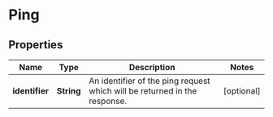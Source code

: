 

# Ping


## Properties

Name | Type | Description | Notes
------------ | ------------- | ------------- | -------------
**identifier** | **String** | An identifier of the ping request which will be returned in the response. |  [optional]



